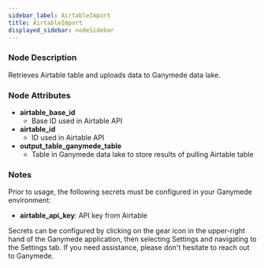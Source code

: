 ```yaml
---
sidebar_label: AirtableImport
title: AirtableImport
displayed_sidebar: nodeSidebar
---
```


### Node Description
Retrieves Airtable table and uploads data to Ganymede data lake.


### Node Attributes
- **airtable_base_id**
  - Base ID used in Airtable API
- **airtable_id**
  - ID used in Airtable API
- **output_table_ganymede_table**
  - Table in Ganymede data lake to store results of pulling Airtable table


### Notes
Prior to usage, the following secrets must be configured in your Ganymede environment:
- **airtable_api_key**: API key from Airtable

Secrets can be configured by clicking on the gear icon in the upper-right hand of the Ganymede
application, then selecting Settings and navigating to the Settings tab.  If you need
assistance, please don't hesitate to reach out to Ganymede.